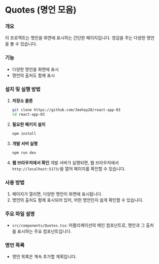 # Quotes (명언 모음)

### 개요
이 프로젝트는 명언을 화면에 표시하는 간단한 페이지입니다. 영감을 주는 다양한 명언을 볼 수 있습니다.

### 기능
- 다양한 명언을 화면에 표시
- 명언의 출처도 함께 표시

### 설치 및 실행 방법

1. **저장소 클론**

    ```bash
    git clone https://github.com/Jeehay28/react-app-03
    cd react-app-03
    ```

2. **필요한 패키지 설치**

    ```bash
    npm install
    ```

3. **개발 서버 실행**

    ```bash
    npm run dev
    ```

4. **웹 브라우저에서 확인**
    개발 서버가 실행되면, 웹 브라우저에서 `http://localhost:5173/`을 열어 페이지를 확인할 수 있습니다.

### 사용 방법

1. 페이지가 열리면, 다양한 명언이 화면에 표시됩니다.
2. 명언의 출처도 함께 표시되어 있어, 어떤 명언인지 쉽게 확인할 수 있습니다.

### 주요 파일 설명

- `src/components/Quotes.tsx`: 어플리케이션의 메인 컴포넌트로, 명언과 그 출처를 표시하는 주요 컴포넌트입니다.

### 명언 목록
- 명언 목록은 계속 추가할 계획입니다.